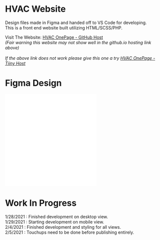 # HVAC Website

Design files made in Figma and handed off to VS Code for developing. <br />
This is a front end website built utilizing HTML/SCSS/PHP.

Visit The Website: [HVAC OnePage - GitHub Host](https://camthulse.github.io/HVAC/) <br />
*(Fair warning this website may not show well in the github.io hosting link above)* <br /><br />
*If the above link does not work please give this one a try [HVAC OnePage - Tiiny Host](hvac.tiiny.site)*

# Figma Design
![Figma design file - Desktop View](/Figma/FigmaDesign_Desktop.pdf "Figma design file - Desktop View") <br />
![Figma design file - Mobile View](/Figma/FigmaDesign_Mobile.pdf "Figma design file - Desktop View")


# Work In Progress
1/28/2021 : Finished development on desktop view.
<br /> 1/29/2021 : Starting development on mobile view.
<br /> 2/4/2021  : Finished development and styling for all views.
<br /> 2/5/2021  : Touchups need to be done before publishing entirely.
